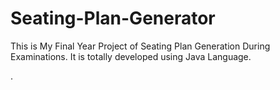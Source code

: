 # Seating-Plan-Generator

This is My Final Year Project of Seating Plan Generation During Examinations. It is totally developed using Java Language.














































































































































































.






































